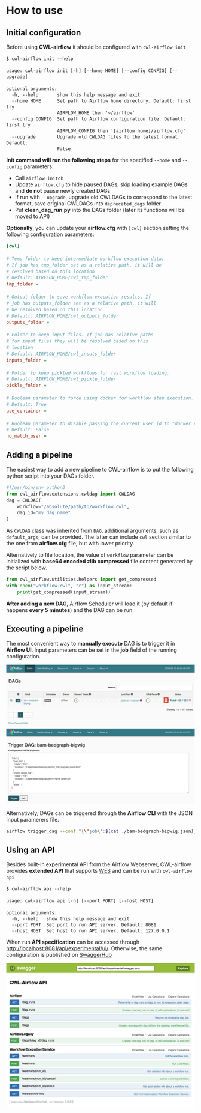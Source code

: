 # How to use

## Initial configuration

Before using **CWL-airflow** it should be configured with `cwl-airflow init`

```
$ cwl-airflow init --help

usage: cwl-airflow init [-h] [--home HOME] [--config CONFIG] [--upgrade]

optional arguments:
  -h, --help       show this help message and exit
  --home HOME      Set path to Airflow home directory. Default: first try
                   AIRFLOW_HOME then '~/airflow'
  --config CONFIG  Set path to Airflow configuration file. Default: first try
                   AIRFLOW_CONFIG then '[airflow home]/airflow.cfg'
  --upgrade        Upgrade old CWLDAG files to the latest format. Default:
                   False
```

**Init command will run the following steps** for the specified `--home` and `--config` parameters:
- Call `airflow initdb`
- Update `airflow.cfg` to hide paused DAGs, skip loading example DAGs and **do not** pause newly created DAGs 
- If run with `--upgrade`, upgrade old CWLDAGs to correspond to the latest format, save original CWLDAGs into `deprecated_dags` folder   
- Put **clean_dag_run.py** into the DAGs folder (later its functions will be moved to API)

**Optionally**, you can update your **airflow.cfg** with `[cwl]` section setting the following configuration parameters:

```ini
[cwl]

# Temp folder to keep intermediate workflow execution data.
# If job has tmp_folder set as a relative path, it will be
# resolved based on this location
# Default: AIRFLOW_HOME/cwl_tmp_folder
tmp_folder =

# Output folder to save workflow execution results. If
# job has outputs_folder set as a relative path, it will
# be resolved based on this location
# Default: AIRFLOW_HOME/cwl_outputs_folder
outputs_folder = 

# Folder to keep input files. If job has relative paths
# for input files they will be resolved based on this
# location
# Default: AIRFLOW_HOME/cwl_inputs_folder
inputs_folder =

# Folder to keep pickled workflows for fast workflow loading.
# Default: AIRFLOW_HOME/cwl_pickle_folder
pickle_folder = 

# Boolean parameter to force using docker for workflow step execution.
# Default: True
use_container = 

# Boolean parameter to disable passing the current user id to "docker run --user".
# Default: False
no_match_user = 
```
  
## Adding a pipeline

The easiest way to add a new pipeline to CWL-airflow is to put the following python script into your DAGs folder.
```python
#!/usr/bin/env python3
from cwl_airflow.extensions.cwldag import CWLDAG
dag = CWLDAG(
    workflow="/absolute/path/to/workflow.cwl",
    dag_id="my_dag_name"
)
```
As `CWLDAG` class was inherited from `DAG`, additional arguments, such as `default_args`, can be provided. The latter can include `cwl` section similar to the one from **airflow.cfg** file, but with lower priority.

Alternatively to file location, the value of `workflow` parameter can be initialized with **base64 encoded zlib compressed** file content generated by the script below.
```python
from cwl_airflow.utilities.helpers import get_compressed
with open("workflow.cwl", "r") as input_stream:
    print(get_compressed(input_stream))
```

**After adding a new DAG**, Airflow Scheduler will load it (by default if happens **every 5 minutes**) and the DAG can be run.

## Executing a pipeline

The most convenient way to **manually execute** DAG is to trigger it in **Airflow UI**. Input parameters can be set in the **job** field of the running configuration.

![](../images/trigger_1.jpg)
![](../images/trigger_2.jpg)

Alternatively, DAGs can be triggered through the **Airflow CLI** with the JSON input paramerers file.

```sh
airflow trigger_dag --conf "{\"job\":$(cat ./bam-bedgraph-bigwig.json)}" bam-bedgraph-bigwig
```

## Using an API

Besides built-in experimental API from the Airflow Webserver, CWL-airflow provides **extended API** that supports [WES](https://github.com/ga4gh/workflow-execution-service-schemas) and can be run with `cwl-airflow api`

```
$ cwl-airflow api --help

usage: cwl-airflow api [-h] [--port PORT] [--host HOST]

optional arguments:
  -h, --help   show this help message and exit
  --port PORT  Set port to run API server. Default: 8081
  --host HOST  Set host to run API server. Default: 127.0.0.1
```

When run **API specification** can be accessed through [http://localhost:8081/api/experimental/ui/](http://localhost:8081/api/experimental/ui/). Otherwise, the same configuration is published on [SwaggerHub](https://app.swaggerhub.com/apis/michael-kotliar/cwl_airflow_workflow_execution_service/1.0.0) 

![](../images/api.jpg)